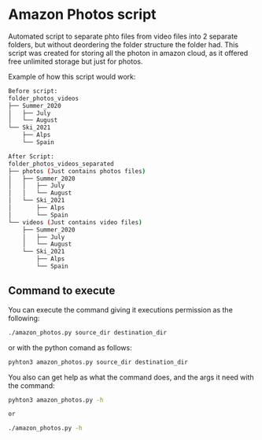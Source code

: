 # Amazon Photos script

Automated script to separate phto files from video files into 2 separate folders, but without deordering the folder structure the folder had. This script was created for storing all the photon in amazon cloud, as it offered free unlimited storage but just for photos.

Example of how this script would work:
```bash
Before script:
folder_photos_videos
├── Summer_2020
│   ├── July
│   └── August  
└── Ski_2021
    ├── Alps
    └── Spain 

After Script:
folder_photos_videos_separated
├── photos (Just contains photos files)
│   ├── Summer_2020
│   │   ├── July
│   │   └── August  
│   └── Ski_2021
│       ├── Alps
│       └── Spain   
└── videos (Just contains video files)
    ├── Summer_2020
    │   ├── July
    │   └── August  
    └── Ski_2021
        ├── Alps
        └── Spain  
```
## Command to execute 

You can execute the command giving it executions permission as the following:

```bash
./amazon_photos.py source_dir destination_dir
```

or with the python comand as follows:

```bash
pyhton3 amazon_photos.py source_dir destination_dir
```

You also can get help as what the command does, and the args it need with the command:

```bash
pyhton3 amazon_photos.py -h

or 

./amazon_photos.py -h
```

